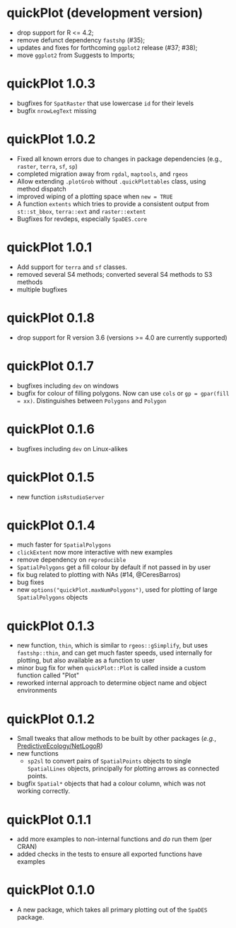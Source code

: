 # quickPlot (development version)

* drop support for R <= 4.2;
* remove defunct dependency `fastshp` (#35);
* updates and fixes  for forthcoming `ggplot2` release (#37; #38);
* move `ggplot2` from Suggests to Imports;

# quickPlot 1.0.3

* bugfixes for `SpatRaster` that use lowercase `id` for their levels
* bugfix `nrowLegText` missing

# quickPlot 1.0.2

* Fixed all known errors due to changes in package dependencies (e.g., `raster`, `terra`, `sf`, `sp`)
* completed migration away from `rgdal`, `maptools`, and `rgeos`
* Allow extending `.plotGrob` without `.quickPlottables` class, using method dispatch
* improved wiping of a plotting space when `new = TRUE`
* A function `extents` which tries to provide a consistent output from `st::st_bbox`, `terra::ext` and `raster::extent`
* Bugfixes for revdeps, especially `SpaDES.core`

# quickPlot 1.0.1

* Add support for `terra` and `sf` classes. 
* removed several S4 methods; converted several S4 methods to S3 methods
* multiple bugfixes 

# quickPlot 0.1.8

* drop support for R version 3.6 (versions >= 4.0 are currently supported)

# quickPlot 0.1.7

* bugfixes including `dev` on windows
* bugfix for colour of filling polygons. Now can use `cols` or `gp = gpar(fill = xx)`.  Distinguishes between `Polygons` and `Polygon`

# quickPlot 0.1.6

* bugfixes including `dev` on Linux-alikes

# quickPlot 0.1.5

* new function `isRstudioServer`

# quickPlot 0.1.4

* much faster for `SpatialPolygons`
* `clickExtent` now more interactive with new examples
* remove dependency on `reproducible`
* `SpatialPolygons` get a fill colour by default if not passed in by user
* fix bug related to plotting with NAs (#14, @CeresBarros)
* bug fixes
* new `options("quickPlot.maxNumPolygons")`, used for plotting of large `SpatialPolygons` objects

# quickPlot 0.1.3

* new function, `thin`, which is similar to `rgeos::gSimplify`, but uses `fastshp::thin`, and can get much faster speeds, 
  used internally for plotting, but also available as a function to user
* minor bug fix for when `quickPlot::Plot` is called inside a custom function called "Plot"
* reworked internal approach to determine object name and object environments

# quickPlot 0.1.2

* Small tweaks that allow methods to be built by other packages (*e.g.*, [PredictiveEcology/NetLogoR](https://github.com/PredictiveEcology/NetLogoR))
* new functions
    - `sp2sl` to convert pairs of `SpatialPoints` objects to single `SpatialLines` objects, principally for plotting arrows as connected points.
* bugfix `Spatial*` objects that had a colour column, which was not working correctly.

# quickPlot 0.1.1


* add more examples to non-internal functions and *do* run them (per CRAN)
* added checks in the tests to ensure all exported functions have examples

# quickPlot 0.1.0


* A new package, which takes all primary plotting out of the `SpaDES` package.
